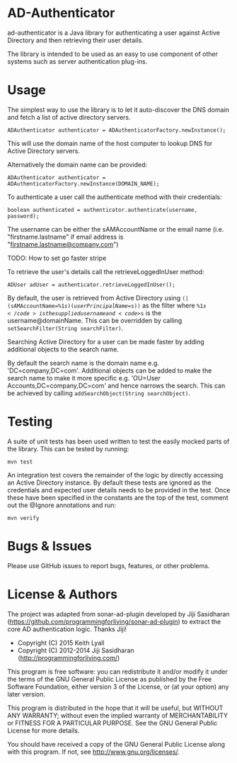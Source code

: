 AD-Authenticator
================

ad-authenticator is a Java library for authenticating a user against Active Directory and then retrieving their user details.

The library is intended to be used as an easy to use component of other systems such as server authentication plug-ins.  

Usage
=====
The simplest way to use the library is to let it auto-discover the DNS domain and fetch a list of active directory servers.
 
    ADAuthenticator authenticator = ADAuthenticatorFactory.newInstance(); 

This will use the domain name of the host computer to lookup DNS for Active Directory servers.

Alternatively the domain name can be provided:

    ADAuthenticator authenticator = ADAuthenticatorFactory.newInstance(DOMAIN_NAME);

To authenticate a user call the authenticate method with their credentials:

    boolean authenticated = authenticator.authenticate(username, password);

The username can be either the sAMAccountName or the email name (i.e. "firstname.lastname" if email address is "firstname.lastname@company.com") 

TODO: How to set go faster stripe

To retrieve the user's details call the retrieveLoggedInUser method: 

    ADUser adUser = authenticator.retrieveLoggedInUser();

By default, the user is retrieved from Active Directory using <code>(|(sAMAccountName=%1$s)(userPrincipalName=%2$s))</code> 
as the filter  where <code>%1$s</code> is the supplied username and <code>%2$s</code> is the username@domainName. 
This can be overridden by calling <code>setSearchFilter(String searchFilter)</code>.  

Searching Active Directory for a user can be made faster by adding additional objects to the search name.  

By default the search name is the domain name e.g. 'DC=company,DC=com'. Additional objects can be added to make the 
search name to make it more specific e.g. 'OU=User Accounts,DC=company,DC=com' and hence narrows the search. This can be 
achieved by calling <code>addSearchObject(String searchObject)</code>.

Testing
=======
A suite of unit tests has been used written to test the easily mocked parts of the library. This can be tested by running:
 
    mvn test
    
An integration test covers the remainder of the logic by directly accessing an Active Directory instance. 
By default these tests are ignored as the credentials and expected user details needs to be provided in the test. 
Once these have been specified in the constants are the top of the test, comment out the @Ignore annotations and run:
  
    mvn verify  

Bugs & Issues
=============
Please use GitHub issues to report bugs, features, or other problems.

License & Authors
=================
The project was adapted from sonar-ad-plugin developed by Jiji Sasidharan (https://github.com/programmingforliving/sonar-ad-plugin) to extract the 
core AD authentication logic. Thanks Jiji!

- Copyright (C) 2015 Keith Lyall
- Copyright (C) 2012-2014 Jiji Sasidharan (http://programmingforliving.com/)

This program is free software: you can redistribute it and/or modify
it under the terms of the GNU General Public License as published by
the Free Software Foundation, either version 3 of the License, or
(at your option) any later version.

This program is distributed in the hope that it will be useful,
but WITHOUT ANY WARRANTY; without even the implied warranty of
MERCHANTABILITY or FITNESS FOR A PARTICULAR PURPOSE.  See the
GNU General Public License for more details.

You should have received a copy of the GNU General Public License
along with this program.  If not, see <http://www.gnu.org/licenses/>.
